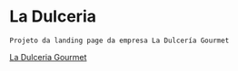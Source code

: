 # La Dulceria
    Projeto da landing page da empresa La Dulcería Gourmet
[La Dulceria Gourmet](https://www.instagram.com/la_dulceriagourmet/)